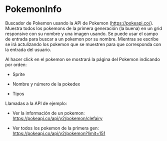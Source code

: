 # PokemonInfo

Buscador de Pokemon usando la API de Pokemon (<https://pokeapi.co/>). Muestra todos los pokemons de la primera generación (la buena) en un grid responsive con su nombre y una imagen usando. Se puede usar el campo de entrada para buscar a un pokemon por su nombre. Mientras se escribe se irá actulizando los pokemon que se muestren para que corresponda con la entrada del usuario.

Al hacer click en el pokemon se mostrará la página del Pokemon indicando por orden:

- Sprite

- Nombre y número de la pokedex

- Tipos

Llamadas a la API de ejemplo: 

- Ver la información de un pokemon: <https://pokeapi.co/api/v2/pokemon/clefairy>

- Ver todos los pokemon de la primera gen: <https://pokeapi.co/api/v2/pokemon?limit=151>
